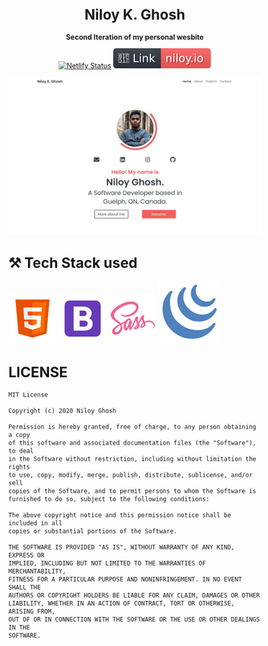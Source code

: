 <h1 align="center"> 
    Niloy K. Ghosh
</h1>
<div align="center"><strong>Second Iteration of my personal wesbite</strong>



[![Netlify Status](https://api.netlify.com/api/v1/badges/4f335484-0689-4f72-9cc0-868613c33e0e/deploy-status)](https://app.netlify.com/sites/compassionate-jennings-68087f/deploys)
[![Website Link](https://github.com/niloyKGhosh/personal-website-v2/blob/master/img/link.svg)](https://niloy.io/)


![Image Snapshot](https://github.com/niloyKGhosh/personal-website-v2/blob/master/img/demo.jpg)
</div>

# ⚒️ Tech Stack used

[![HTML5](https://github.com/niloyKGhosh/personal-website-v2/blob/master/img/icons/icons8-html-5.svg)](https://developer.mozilla.org/en-US/docs/Web/Guide/HTML/HTML5)    [![Bootstrap](https://github.com/niloyKGhosh/personal-website-v2/blob/master/img/icons/icons8-bootstrap.svg)](https://getbootstrap.com/docs/4.1/getting-started/introduction/) [![SASS](https://github.com/niloyKGhosh/personal-website-v2/blob/master/img/icons/icons8-sass.svg)](https://sass-lang.com/documentation) [![jQuery](https://github.com/niloyKGhosh/personal-website-v2/blob/master/img/icons/icons8-jquery.svg)](https://api.jquery.com/)

# LICENSE
```
MIT License

Copyright (c) 2020 Niloy Ghosh

Permission is hereby granted, free of charge, to any person obtaining a copy
of this software and associated documentation files (the "Software"), to deal
in the Software without restriction, including without limitation the rights
to use, copy, modify, merge, publish, distribute, sublicense, and/or sell
copies of the Software, and to permit persons to whom the Software is
furnished to do so, subject to the following conditions:

The above copyright notice and this permission notice shall be included in all
copies or substantial portions of the Software.

THE SOFTWARE IS PROVIDED "AS IS", WITHOUT WARRANTY OF ANY KIND, EXPRESS OR
IMPLIED, INCLUDING BUT NOT LIMITED TO THE WARRANTIES OF MERCHANTABILITY,
FITNESS FOR A PARTICULAR PURPOSE AND NONINFRINGEMENT. IN NO EVENT SHALL THE
AUTHORS OR COPYRIGHT HOLDERS BE LIABLE FOR ANY CLAIM, DAMAGES OR OTHER
LIABILITY, WHETHER IN AN ACTION OF CONTRACT, TORT OR OTHERWISE, ARISING FROM,
OUT OF OR IN CONNECTION WITH THE SOFTWARE OR THE USE OR OTHER DEALINGS IN THE
SOFTWARE.
```
